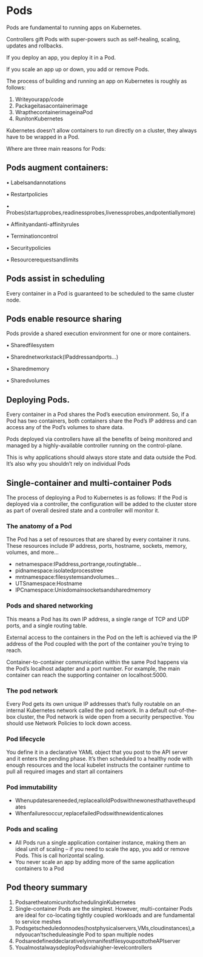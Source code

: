 # Pods
Pods are fundamental to running apps on Kubernetes.

Controllers gift Pods with super-powers such as self-healing, scaling, updates and rollbacks. 

If you deploy an app, you deploy it in a Pod. 

If you scale an app up or down, you add or remove Pods.

The process of building and running an app on Kubernetes is roughly as follows:

1. Writeyourapp/code
2. Packageitasacontainerimage
3. WrapthecontainerimageinaPod 
4. RunitonKubernetes

Kubernetes doesn’t allow containers to run directly on a cluster, they always have to be wrapped in a Pod.

Where are three main reasons for Pods:

## Pods augment containers: 

• Labelsandannotations

• Restartpolicies

• Probes(startupprobes,readinessprobes,livenessprobes,andpotentiallymore) 

• Affinityandanti-affinityrules

• Terminationcontrol

• Securitypolicies

• Resourcerequestsandlimits

## Pods assist in scheduling
Every container in a Pod is guaranteed to be scheduled to the same cluster node. 

## Pods enable resource sharing
Pods provide a shared execution environment for one or more containers.

• Sharedfilesystem

• Sharednetworkstack(IPaddressandports...) 

• Sharedmemory

• Sharedvolumes

## Deploying Pods.

Every container in a Pod shares the Pod’s execution environment. So, if a Pod has two containers, both containers share the Pod’s IP address and can access any of the Pod’s volumes to share data.

Pods deployed via controllers have all the benefits of being monitored and managed by a highly-available controller running on the control-plane. 

This is why applications should always store state and data outside the Pod. It’s also why you shouldn’t rely on individual Pods 

## Single-container and multi-container Pods
The process of deploying a Pod to Kubernetes is as follows: 
If the Pod is deployed via a controller, the configuration will be added to the cluster store as part of overall desired state and a controller will monitor it.
### The anatomy of a Pod
The Pod has a set of resources that are shared by every container it runs. These resources include IP address, ports, hostname, sockets, memory, volumes, and more...
- netnamespace:IPaddress,portrange,routingtable... 
- pidnamespace:isolatedprocesstree
- mntnamespace:filesystemsandvolumes...
- UTSnamespace:Hostname
- IPCnamespace:Unixdomainsocketsandsharedmemory
### Pods and shared networking
This means a Pod has its own IP address, a single range of TCP and UDP ports, and a single routing table.

 External access to the containers in the Pod on the left is achieved via the IP address of the Pod coupled with the port of the container you’re trying to reach. 

 Container-to-container communication within the same Pod happens via the Pod’s localhost adapter and a port number. For example, the main container can reach the supporting container on localhost:5000.
 ### The pod network
Every Pod gets its own unique IP addresses that’s fully routable on an internal Kubernetes network called the pod network. 
In a default out-of-the-box cluster, the Pod network is wide open from a security perspective. You should use Network Policies to lock down access.
### Pod lifecycle
You define it in a declarative YAML object that you post to the API server and it enters the pending phase. It’s then scheduled to a healthy node with enough resources and the local kubelet instructs the container runtime to pull all required images and start all containers
### Pod immutability
- Whenupdatesareneeded,replacealloldPodswithnewonesthathavetheupdates
- Whenfailuresoccur,replacefailedPodswithnewidenticalones
### Pods and scaling
- All Pods run a single application container instance, making them an ideal unit of scaling – if you need to scale the app, you add or remove Pods. This is call horizontal scaling.
- You never scale an app by adding more of the same application containers to a Pod
## Pod theory summary
1. PodsaretheatomicunitofschedulinginKubernetes
2. Single-container Pods are the simplest. However, multi-container Pods are ideal for co-locating tightly coupled workloads and are fundamental to service meshes
3. Podsgetscheduledonnodes(hostphysicalservers,VMs,cloudinstances),andyoucan’tscheduleasingle Pod to span multiple nodes
4. PodsaredefineddeclarativelyinmanifestfilesyouposttotheAPIserver
5. YoualmostalwaysdeployPodsviahigher-levelcontrollers